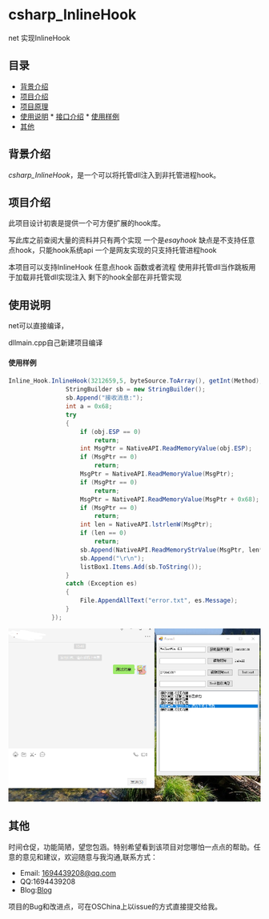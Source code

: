 # csharp_InlineHook
net 实现InlineHook


 
## 目录
* [背景介绍](#背景介绍)
* [项目介绍](#项目介绍)
* [项目原理](#项目原理)
* [使用说明](#使用说明)
       * [接口介绍](#接口介绍)
       * [使用样例](#使用样例)
* [其他](#其他)
 
<a name="背景介绍"></a>
## 背景介绍
 
*csharp_InlineHook*，是一个可以将托管dll注入到非托管进程hook。
 
<a name="项目介绍"></a>
## 项目介绍
 
此项目设计初衷是提供一个可方便扩展的hook库。<br>
 
写此库之前查阅大量的资料并只有两个实现
一个是*esayhook* 缺点是不支持任意点hook，只能hook系统api
一个是网友实现的只支持托管进程hook 

本项目可以支持InlineHook 任意点hook 函数或者流程
<a name="项目原理"></a>
使用非托管dll当作跳板用于加载非托管dll实现注入
剩下的hook全部在非托管实现
<a name="使用说明"></a>
## 使用说明
 net可以直接编译，
 
 dllmain.cpp自己新建项目编译   
 
<a name="使用样例"></a>
#### 使用样例
```c#
Inline_Hook.InlineHook(3212659,5, byteSource.ToArray(), getInt(Method),11+10,"接收消息",(obj) =>{
                StringBuilder sb = new StringBuilder();
                sb.Append("接收消息:");
                int a = 0x68;
                try
                {
                    if (obj.ESP == 0)
                        return;
                    int MsgPtr = NativeAPI.ReadMemoryValue(obj.ESP);
                    if (MsgPtr == 0)
                        return;
                    MsgPtr = NativeAPI.ReadMemoryValue(MsgPtr);
                    if (MsgPtr == 0)
                        return;
                    MsgPtr = NativeAPI.ReadMemoryValue(MsgPtr + 0x68);
                    if (MsgPtr == 0)
                        return;
                    int len = NativeAPI.lstrlenW(MsgPtr);
                    if (len == 0)
                        return;
                    sb.Append(NativeAPI.ReadMemoryStrValue(MsgPtr, len*2+2));
                    sb.Append("\r\n");
                    listBox1.Items.Add(sb.ToString());
                }
                catch (Exception es)
                {
                    File.AppendAllText("error.txt", es.Message);
                }
            });
```

![Shurnim icon](https://github.com/1694439208/csharp_InlineHook/blob/master/549875165.png)
<a name="其他"></a>
## 其他
 
时间仓促，功能简陋，望您包涵。特别希望看到该项目对您哪怕一点点的帮助。任意的意见和建议，欢迎随意与我沟通,联系方式：
 
* Email: <1694439208@qq.com>
* QQ:1694439208
* Blog:[Blog](https://my.oschina.net/KFS)
 
项目的Bug和改进点，可在OSChina上以issue的方式直接提交给我。
